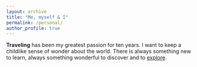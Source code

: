 ```yaml
---
layout: archive
title: "Me, myself & I"
permalink: /personal/
author_profile: true
---
```


**Traveling** has been my greatest passion for ten years. I want to keep a childlike sense of wonder about the world. There is always something new to learn, always something wonderful to discover and to [explore](https://www.myatlas.com/LuLvk/). 
